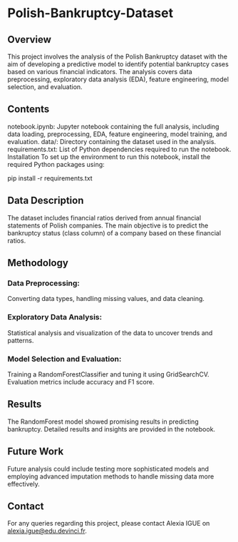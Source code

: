 # Polish-Bankruptcy-Dataset

## Overview
This project involves the analysis of the Polish Bankruptcy dataset with the aim of developing a predictive model to identify potential bankruptcy cases based on various financial indicators. The analysis covers data preprocessing, exploratory data analysis (EDA), feature engineering, model selection, and evaluation.

## Contents
notebook.ipynb: Jupyter notebook containing the full analysis, including data loading, preprocessing, EDA, feature engineering, model training, and evaluation.
data/: Directory containing the dataset used in the analysis.
requirements.txt: List of Python dependencies required to run the notebook.
Installation
To set up the environment to run this notebook, install the required Python packages using:

pip install -r requirements.txt

## Data Description
The dataset includes financial ratios derived from annual financial statements of Polish companies. The main objective is to predict the bankruptcy status (class column) of a company based on these financial ratios.

## Methodology
### Data Preprocessing: 
Converting data types, handling missing values, and data cleaning.

### Exploratory Data Analysis: 
Statistical analysis and visualization of the data to uncover trends and patterns.

### Model Selection and Evaluation: 
Training a RandomForestClassifier and tuning it using GridSearchCV. Evaluation metrics include accuracy and F1 score.

## Results
The RandomForest model showed promising results in predicting bankruptcy. Detailed results and insights are provided in the notebook.

## Future Work
Future analysis could include testing more sophisticated models and employing advanced imputation methods to handle missing data more effectively.

## Contact
For any queries regarding this project, please contact Alexia IGUE on alexia.igue@edu.devinci.fr.
